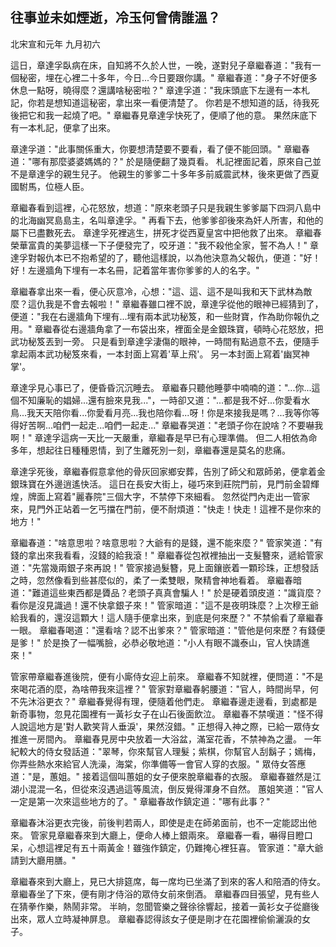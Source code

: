 往事並未如煙逝，冷玉何曾倩誰溫？
--------------------------------

北宋宣和元年 九月初六

這日，章達孚臥病在床，自知將不久於人世，一晚，遂對兒子章繼春道："我有一個秘密，埋在心裡二十多年，今日...今日要跟你講。"
章繼春道："身子不好便多休息一點呀，曉得麼？還講啥秘密啦？"
章達孚道："我床頭底下左邊有一本札記，你若是想知道這秘密，拿出來一看便清楚了。
你若是不想知道的話，待我死後把它和我一起燒了吧。"
章繼春見章達孚快死了，便順了他的意。
果然床底下有一本札記，便拿了出來。

章達孚道："此事關係重大，你要想清楚要不要看，看了便不能回頭。"
章繼春道："哪有那麼婆婆媽媽的？"
於是隨便翻了幾頁看。
札記裡面記着，原來自己並不是章達孚的親生兒子。
他親生的爹爹二十多年多前威震武林，後來更做了西夏國駙馬，位極人臣。

章繼春看到這裡，心花怒放，想道："原來老頭子只是我親生爹爹屬下四洞八島中的北海幽冥島島主，名叫章達孚。"
再看下去，他爹爹卻後來為奸人所害，和他的屬下已盡數死去。
章達孚死裡逃生，拼死才從西夏皇宮中把他救了出來。
章繼春榮華富貴的美夢這樣一下子便發完了，咬牙道："我不殺他全家，誓不為人！"
章達孚對報仇本已不抱希望的了，聽他這樣說，以為他決意為父報仇，便道："好！好！左邊牆角下埋有一本名冊，記着當年害你爹爹的人的名字。"

章繼春拿出來一看，便心灰意冷，心想："這、這、這不是叫我和天下武林為敵麼？這仇我是不會去報啦！"
章繼春雖口裡不說，章達孚從他的眼神已經猜到了，便道："我在右邊牆角下埋有...埋有兩本武功秘笈，和一些財寶，作為助你報仇之用。"
章繼春從右邊牆角拿了一布袋出來，裡面全是金銀珠寶，頓時心花怒放，把武功秘笈丟到一旁。
只是看到章達孚淒傷的眼神，一時間有點過意不去，便隨手拿起兩本武功秘笈來看，一本封面上寫着'草上飛'。
另一本封面上寫着'幽冥神掌'。

章達孚見心事已了，便昏昏沉沉睡去。
章繼春只聽他睡夢中喃喃的道："...你...這個不知廉恥的娼婦...還有臉來見我..."，一時卻又道："...都是我不好...你愛看水鳥...我天天陪你看...你愛看月亮...我也陪你看...呀！你是來接我是嗎？...我等你等得好苦啊...咱們一起走...咱們一起走..."
章繼春哭道："老頭子你在說啥？不要嚇我啊！"
章達孚這病一天比一天嚴重，章繼春是早已有心理準備。
但二人相依為命多年，想起往日種種恩情，到了生離死別一刻，章繼春還是莫名的悲痛。

章達孚死後，章繼春假意拿他的骨灰回家鄉安葬，告別了師父和眾師弟，便拿着金銀珠寶在外邊逍遙快活。
這日在長安大街上，碰巧來到莊院門前，見門前金碧輝煌，牌面上寫着"麗春院"三個大字，不禁停下來細看。
忽然從門內走出一管家來，見門外正站着一乞丐擋在門前，便不耐煩道："快走！快走！這裡不是你來的地方！"

章繼春道："啥意思啦？啥意思啦？大爺有的是錢，還不能來麼？"
管家笑道："有錢的拿出來我看看，沒錢的給我滾！"
章繼春從包袱裡抽出一支髮簪來，遞給管家道："先當幾兩銀子來再說！"
管家接過髮簪，見上面鑲嵌着一顆珍珠，正想發話之時，忽然像看到些甚麼似的，柔了一柔雙眼，聚精會神地看着。
章繼春暗道："難道這些東西都是贗品？老頭子真真會騙人！"
於是硬着頭皮道："識貨麼？看你是沒見識過！還不快拿銀子來！"
管家暗道："這不是夜明珠麼？上次穆王爺給我看的，還沒這顆大！這人隨手便拿出來，到底是何來歷？"
不禁偷看了章繼春一眼。
章繼春喝道："還看啥？認不出爹來？"
管家暗道："管他是何來歷？有錢便是爹！"
於是換了一幅嘴臉，必恭必敬地道："小人有眼不識泰山，官人快請進來！"

管家帶章繼春進後院，便有小廝侍女迎上前來。
章繼春不知就裡，便問道："不是來喝花酒的麼，為啥帶我來這裡？"
管家對章繼春躬腰道："官人，時間尚早，何不先沐浴更衣？"
章繼春覺得有理，便隨着他們走。
章繼春邊走邊看，到處都是新奇事物，忽見花園裡有一黃衫女子在山石後面飲泣。
章繼春不禁嘆道："怪不得人說這地方是'對人歡笑背人垂淚'，果然沒錯。"
正想得入神之際，已給一眾侍女推進一房間內。
章繼春見房中央放着一大浴盆，滿室花香，不禁神為之盪。
一年紀較大的侍女發話道："翠琴，你來幫官人理髮；紫棋，你幫官人刮鬍子；嫣梅，你弄些熱水來給官人洗澡，海棠，你準備等一會官人穿的衣服。"
眾侍女答應道："是，蕙姐。"
接着這個叫蕙姐的女子便來脫章繼春的衣服。
章繼春雖然是江湖小混混一名，但從來沒遇過這等風流，倒反覺得渾身不自然。
蕙姐笑道："官人一定是第一次來這些地方的了。"
章繼春故作鎮定道："哪有此事？"

章繼春沐浴更衣完後，前後判若兩人，即使是走在師弟面前，也不一定能認出他來。
管家見章繼春來到大廳上，便命人棒上銀兩來。
章繼春一看，嚇得目瞪口呆，心想這裡足有五十兩黃金！雖強作鎮定，仍難掩心裡狂喜。
管家道："章大爺請到大廳用膳。"

章繼春來到大廳上，見已大排筵席，每一席均已坐滿了到來的客人和陪酒的侍女。
章繼春坐了下來，便有剛才侍浴的眾侍女前來倒酒。
章繼春四目張望，見有些人在猜拳作樂，熱鬧非常。
半晌，忽聞管樂之聲徐徐響起，接着一黃衫女子從廳後出來，眾人立時凝神屏息。
章繼春認得該女子便是剛才在花園裡偷偷灑淚的女子。
